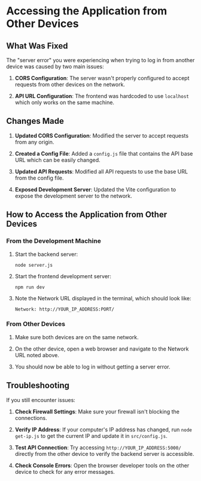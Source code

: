 # Accessing the Application from Other Devices

## What Was Fixed

The "server error" you were experiencing when trying to log in from another device was caused by two main issues:

1. **CORS Configuration**: The server wasn't properly configured to accept requests from other devices on the network.

2. **API URL Configuration**: The frontend was hardcoded to use `localhost` which only works on the same machine.

## Changes Made

1. **Updated CORS Configuration**: Modified the server to accept requests from any origin.

2. **Created a Config File**: Added a `config.js` file that contains the API base URL which can be easily changed.

3. **Updated API Requests**: Modified all API requests to use the base URL from the config file.

4. **Exposed Development Server**: Updated the Vite configuration to expose the development server to the network.

## How to Access the Application from Other Devices

### From the Development Machine

1. Start the backend server:
   ```
   node server.js
   ```

2. Start the frontend development server:
   ```
   npm run dev
   ```

3. Note the Network URL displayed in the terminal, which should look like:
   ```
   Network: http://YOUR_IP_ADDRESS:PORT/
   ```

### From Other Devices

1. Make sure both devices are on the same network.

2. On the other device, open a web browser and navigate to the Network URL noted above.

3. You should now be able to log in without getting a server error.

## Troubleshooting

If you still encounter issues:

1. **Check Firewall Settings**: Make sure your firewall isn't blocking the connections.

2. **Verify IP Address**: If your computer's IP address has changed, run `node get-ip.js` to get the current IP and update it in `src/config.js`.

3. **Test API Connection**: Try accessing `http://YOUR_IP_ADDRESS:5000/` directly from the other device to verify the backend server is accessible.

4. **Check Console Errors**: Open the browser developer tools on the other device to check for any error messages.